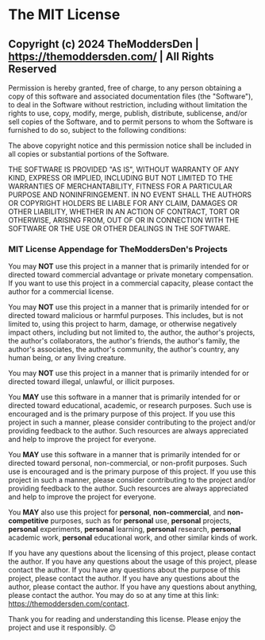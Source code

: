 # The MIT License

## Copyright (c) 2024 TheModdersDen | <https://themoddersden.com/> | All Rights Reserved

Permission is hereby granted, free of charge, to any person obtaining a copy
of this software and associated documentation files (the "Software"), to deal
in the Software without restriction, including without limitation the rights
to use, copy, modify, merge, publish, distribute, sublicense, and/or sell
copies of the Software, and to permit persons to whom the Software is
furnished to do so, subject to the following conditions:

The above copyright notice and this permission notice shall be included in all
copies or substantial portions of the Software.

THE SOFTWARE IS PROVIDED "AS IS", WITHOUT WARRANTY OF ANY KIND, EXPRESS OR
IMPLIED, INCLUDING BUT NOT LIMITED TO THE WARRANTIES OF MERCHANTABILITY,
FITNESS FOR A PARTICULAR PURPOSE AND NONINFRINGEMENT. IN NO EVENT SHALL THE
AUTHORS OR COPYRIGHT HOLDERS BE LIABLE FOR ANY CLAIM, DAMAGES OR OTHER
LIABILITY, WHETHER IN AN ACTION OF CONTRACT, TORT OR OTHERWISE, ARISING FROM,
OUT OF OR IN CONNECTION WITH THE SOFTWARE OR THE USE OR OTHER DEALINGS IN THE
SOFTWARE.

### MIT License Appendage for TheModdersDen's Projects

You may **NOT** use this project in a manner that is primarily intended for or directed toward commercial advantage or private monetary compensation.
If you want to use this project in a commercial capacity, please contact the author for a commercial license.

You may **NOT** use this project in a manner that is primarily intended for or directed toward malicious or harmful purposes.
This includes, but is not limited to, using this project to harm, damage, or otherwise negatively impact others, including but not limited to, the author, the author's projects, the author's collaborators, the author's friends, the author's family, the author's associates, the author's community, the author's country, any human being, or any living creature.

You may **NOT** use this project in a manner that is primarily intended for or directed toward illegal, unlawful, or illicit purposes.

You **MAY** use this software in a manner that is primarily intended for or directed toward educational, academic, or research purposes. Such use is encouraged and is the primary purpose of this project. If you use this project in such a manner, please consider contributing to the project and/or providing feedback to the author. Such resources are always appreciated and help to improve the project for everyone.

You **MAY** use this software in a manner that is primarily intended for or directed toward personal, non-commercial, or non-profit purposes. Such use is encouraged and is the primary purpose of this project. If you use this project in such a manner, please consider contributing to the project and/or providing feedback to the author. Such resources are always appreciated and help to improve the project for everyone.

You **MAY** also use this project for **personal**, **non-commercial**, and **non-competitive** purposes, such as for **personal** use, **personal** projects, **personal** experiments, **personal** learning, **personal** research, **personal** academic work, **personal** educational work, and other similar kinds of work.

If you have any questions about the licensing of this project, please contact the author. If you have any questions about the usage of this project, please contact the author. If you have any questions about the purpose of this project, please contact the author. If you have any questions about the author, please contact the author. If you have any questions about anything, please contact the author. You may do so at any time at this link: <https://themoddersden.com/contact>.

Thank you for reading and understanding this license. Please enjoy the project and use it responsibly. :wink:
